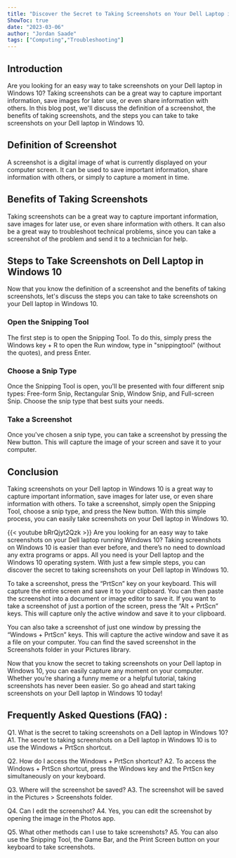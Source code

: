 ```yaml
---
title: "Discover the Secret to Taking Screenshots on Your Dell Laptop in Windows 10!"
ShowToc: true 
date: "2023-03-06"
author: "Jordan Saade" 
tags: ["Computing","Troubleshooting"]
---
```

## Introduction

Are you looking for an easy way to take screenshots on your Dell laptop in Windows 10? Taking screenshots can be a great way to capture important information, save images for later use, or even share information with others. In this blog post, we'll discuss the definition of a screenshot, the benefits of taking screenshots, and the steps you can take to take screenshots on your Dell laptop in Windows 10. 

## Definition of Screenshot

A screenshot is a digital image of what is currently displayed on your computer screen. It can be used to save important information, share information with others, or simply to capture a moment in time. 

## Benefits of Taking Screenshots

Taking screenshots can be a great way to capture important information, save images for later use, or even share information with others. It can also be a great way to troubleshoot technical problems, since you can take a screenshot of the problem and send it to a technician for help. 

## Steps to Take Screenshots on Dell Laptop in Windows 10

Now that you know the definition of a screenshot and the benefits of taking screenshots, let's discuss the steps you can take to take screenshots on your Dell laptop in Windows 10. 

### Open the Snipping Tool

The first step is to open the Snipping Tool. To do this, simply press the Windows key + R to open the Run window, type in "snippingtool" (without the quotes), and press Enter. 

### Choose a Snip Type

Once the Snipping Tool is open, you'll be presented with four different snip types: Free-form Snip, Rectangular Snip, Window Snip, and Full-screen Snip. Choose the snip type that best suits your needs. 

### Take a Screenshot

Once you've chosen a snip type, you can take a screenshot by pressing the New button. This will capture the image of your screen and save it to your computer. 

## Conclusion

Taking screenshots on your Dell laptop in Windows 10 is a great way to capture important information, save images for later use, or even share information with others. To take a screenshot, simply open the Snipping Tool, choose a snip type, and press the New button. With this simple process, you can easily take screenshots on your Dell laptop in Windows 10.

{{< youtube bRrQjyt2Qzk >}} 
Are you looking for an easy way to take screenshots on your Dell laptop running Windows 10? Taking screenshots on Windows 10 is easier than ever before, and there’s no need to download any extra programs or apps. All you need is your Dell laptop and the Windows 10 operating system. With just a few simple steps, you can discover the secret to taking screenshots on your Dell laptop in Windows 10. 

To take a screenshot, press the “PrtScn” key on your keyboard. This will capture the entire screen and save it to your clipboard. You can then paste the screenshot into a document or image editor to save it. If you want to take a screenshot of just a portion of the screen, press the “Alt + PrtScn” keys. This will capture only the active window and save it to your clipboard.

You can also take a screenshot of just one window by pressing the “Windows + PrtScn” keys. This will capture the active window and save it as a file on your computer. You can find the saved screenshot in the Screenshots folder in your Pictures library.

Now that you know the secret to taking screenshots on your Dell laptop in Windows 10, you can easily capture any moment on your computer. Whether you’re sharing a funny meme or a helpful tutorial, taking screenshots has never been easier. So go ahead and start taking screenshots on your Dell laptop in Windows 10 today!

## Frequently Asked Questions (FAQ) :
Q1. What is the secret to taking screenshots on a Dell laptop in Windows 10?
A1. The secret to taking screenshots on a Dell laptop in Windows 10 is to use the Windows + PrtScn shortcut.

Q2. How do I access the Windows + PrtScn shortcut?
A2. To access the Windows + PrtScn shortcut, press the Windows key and the PrtScn key simultaneously on your keyboard.

Q3. Where will the screenshot be saved?
A3. The screenshot will be saved in the Pictures > Screenshots folder.

Q4. Can I edit the screenshot?
A4. Yes, you can edit the screenshot by opening the image in the Photos app.

Q5. What other methods can I use to take screenshots?
A5. You can also use the Snipping Tool, the Game Bar, and the Print Screen button on your keyboard to take screenshots.


